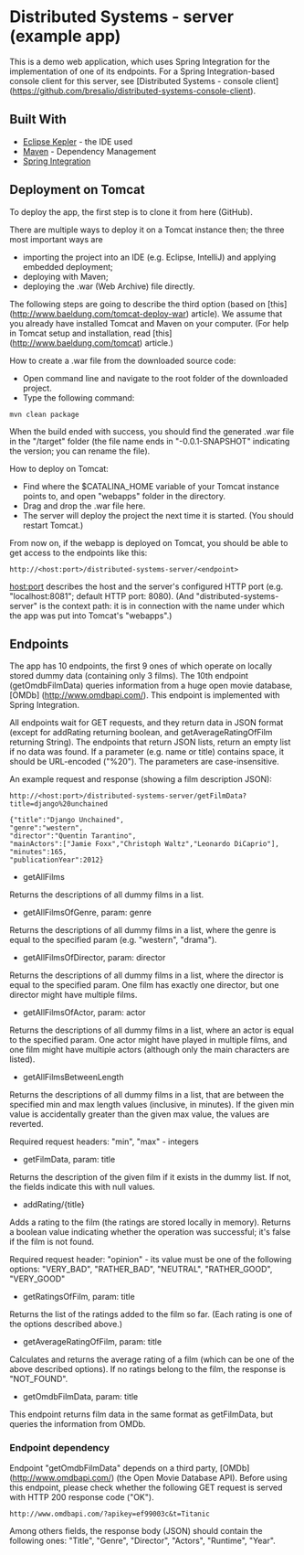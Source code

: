 # Distributed Systems - server (example app)

This is a demo web application, which uses Spring Integration for the implementation of one of its endpoints.
For a Spring Integration-based console client for this server, see [Distributed Systems - console client] (https://github.com/bresalio/distributed-systems-console-client).

## Built With

* [Eclipse Kepler](https://www.eclipse.org/) - the IDE used
* [Maven](https://maven.apache.org/) - Dependency Management
* [Spring Integration](https://projects.spring.io/spring-integration/)

## Deployment on Tomcat

To deploy the app, the first step is to clone it from here (GitHub).

There are multiple ways to deploy it on a Tomcat instance then; the three most important ways are
* importing the project into an IDE (e.g. Eclipse, IntelliJ) and applying embedded deployment;
* deploying with Maven;
* deploying the .war (Web Archive) file directly.

The following steps are going to describe the third option (based on [this] (http://www.baeldung.com/tomcat-deploy-war) article).
We assume that you already have installed Tomcat and Maven on your computer.
(For help in Tomcat setup and installation, read [this] (http://www.baeldung.com/tomcat) article.)

How to create a .war file from the downloaded source code:
* Open command line and navigate to the root folder of the downloaded project.
* Type the following command:
```
mvn clean package
```
When the build ended with success, you should find the generated .war file in the "/target" folder
(the file name ends in "-0.0.1-SNAPSHOT" indicating the version; you can rename the file).

How to deploy on Tomcat:
* Find where the $CATALINA_HOME variable of your Tomcat instance points to, and open "webapps" folder in the directory.
* Drag and drop the .war file here.
* The server will deploy the project the next time it is started. (You should restart Tomcat.)

From now on, if the webapp is deployed on Tomcat, you should be able to get access to the endpoints like this:
```
http://<host:port>/distributed-systems-server/<endpoint>
```
<host:port> describes the host and the server's configured HTTP port (e.g. "localhost:8081"; default HTTP port: 8080).
(And "distributed-systems-server" is the context path: it is in connection with the name under which the app was put into Tomcat's "webapps".)

## Endpoints

The app has 10 endpoints, the first 9 ones of which operate on locally stored dummy data (containing only 3 films).
The 10th endpoint (getOmdbFilmData) queries information from a huge open movie database, [OMDb] (http://www.omdbapi.com/).
This endpoint is implemented with Spring Integration.

All endpoints wait for GET requests, and they return data in JSON format (except for addRating returning boolean, and getAverageRatingOfFilm returning String).
The endpoints that return JSON lists, return an empty list if no data was found.
If a parameter (e.g. name or title) contains space, it should be URL-encoded ("%20").
The parameters are case-insensitive.

An example request and response (showing a film description JSON):

```
http://<host:port>/distributed-systems-server/getFilmData?title=django%20unchained

{"title":"Django Unchained",
"genre":"western",
"director":"Quentin Tarantino",
"mainActors":["Jamie Foxx","Christoph Waltz","Leonardo DiCaprio"],
"minutes":165,
"publicationYear":2012}
```

* getAllFilms

Returns the descriptions of all dummy films in a list.

* getAllFilmsOfGenre, param: genre

Returns the descriptions of all dummy films in a list, where the genre is equal to the specified param (e.g. "western", "drama").

* getAllFilmsOfDirector, param: director

Returns the descriptions of all dummy films in a list, where the director is equal to the specified param.
One film has exactly one director, but one director might have multiple films.

* getAllFilmsOfActor, param: actor

Returns the descriptions of all dummy films in a list, where an actor is equal to the specified param.
One actor might have played in multiple films, and one film might have multiple actors (although only the main characters are listed).

* getAllFilmsBetweenLength

Returns the descriptions of all dummy films in a list, that are between the specified min and max length values (inclusive, in minutes).
If the given min value is accidentally greater than the given max value, the values are reverted.

Required request headers: "min", "max" - integers

* getFilmData, param: title

Returns the description of the given film if it exists in the dummy list. If not, the fields indicate this with null values.

* addRating/{title}

Adds a rating to the film (the ratings are stored locally in memory).
Returns a boolean value indicating whether the operation was successful; it's false if the film is not found.

Required request header: "opinion" - its value must be one of the following options:
"VERY_BAD", "RATHER_BAD", "NEUTRAL", "RATHER_GOOD", "VERY_GOOD"

* getRatingsOfFilm, param: title

Returns the list of the ratings added to the film so far. (Each rating is one of the options described above.)

* getAverageRatingOfFilm, param: title

Calculates and returns the average rating of a film (which can be one of the above described options).
If no ratings belong to the film, the response is "NOT_FOUND".

* getOmdbFilmData, param: title

This endpoint returns film data in the same format as getFilmData, but queries the information from OMDb.

### Endpoint dependency

Endpoint "getOmdbFilmData" depends on a third party, [OMDb] (http://www.omdbapi.com/) (the Open Movie Database API).
Before using this endpoint, please check whether the following GET request is served with HTTP 200 response code ("OK").

```
http://www.omdbapi.com/?apikey=ef99003c&t=Titanic
```

Among others fields, the response body (JSON) should contain the following ones: "Title", "Genre", "Director", "Actors", "Runtime", "Year".